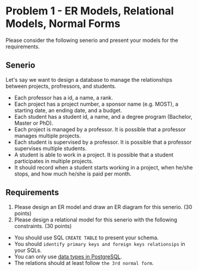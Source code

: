 # Problem 1 - ER Models, Relational Models, Normal Forms

Please consider the following senerio and present your models for the requirements.

## Senerio

Let's say we want to design a database to manage the relationships between projects, profressors, and students.

- Each professor has a id, a name, a rank.
- Each project has a project number, a sponsor name (e.g. MOST), a starting date, an ending date, and a budget.
- Each student has a student id, a name, and a degree program (Bachelor, Master or PhD).
- Each project is managed by a professor. It is possible that a professor manages multiple projects.
- Each student is supervised by a professor. It is possible that a professor supervises multiple students.
- A student is able to work in a project. It is possible that a student participates in multiple projects.
- It should record when a student starts working in a project, when he/she stops, and how much he/she is paid per month.

## Requirements

1. Please design an ER model and draw an ER diagram for this senerio. (30 points)
2. Please design a relational model for this senerio with the following constraints. (30 points)
  - You should use SQL `CREATE TABLE` to present your schema.
  - You should `identify primary keys and foreign keys relationsips` in your SQLs.
  - You can only use [data types in PostgreSQL][1].
  - The relations should at least follow `the 3rd normal form`.

[1]: https://www.postgresql.org/docs/13/datatype.html
